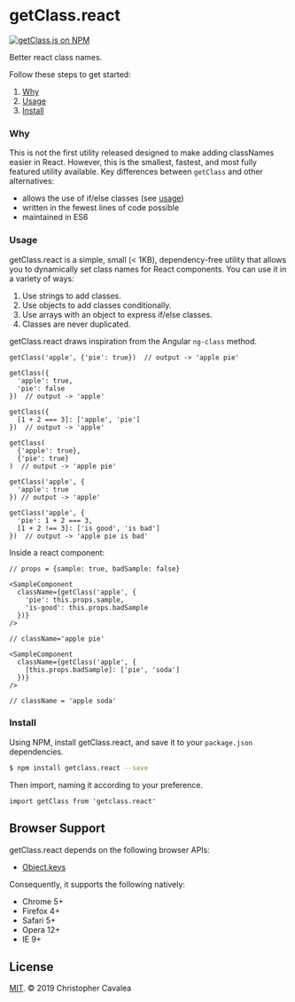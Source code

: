 # getClass.react

[![getClass.js on NPM](https://img.shields.io/npm/v/getclass.react.svg?style=flat-square)](https://www.npmjs.com/package/getclass.react)

Better react class names.

Follow these steps to get started:

1. [Why](#why)
2. [Usage](#usage)
3. [Install](#install)

### Why

This is not the first utility released designed to make adding classNames easier in React.  However, this is the smallest, fastest, and most fully featured utility available.  Key differences between `getClass` and other alternatives:

* allows the use of if/else classes (see [usage](#usage))
* written in the fewest lines of code possible
* maintained in ES6

### Usage

getClass.react is a simple, small (< 1KB), dependency-free utility that allows you to dynamically set class names for React components.  You can use it in a variety of ways:

1. Use strings to add classes.
2. Use objects to add classes conditionally.
3. Use arrays with an object to express if/else classes.
4. Classes are never duplicated.

getClass.react draws inspiration from the Angular `ng-class` method.

```es6
getClass('apple', {'pie': true})  // output -> 'apple pie'

getClass({
  'apple': true,
  'pie': false
})  // output -> 'apple'

getClass({
  [1 + 2 === 3]: ['apple', 'pie']
})  // output -> 'apple'

getClass(
  {'apple': true}, 
  {'pie': true}
)  // output -> 'apple pie'

getClass('apple', {
  'apple': true
}) // output -> 'apple'

getClass('apple', {
  'pie': 1 + 2 === 3,
  [1 + 2 !== 3]: ['is good', 'is bad']
})  // output -> 'apple pie is bad'
```

Inside a react component:

```es6
// props = {sample: true, badSample: false}

<SampleComponent
  className={getClass('apple', {
    'pie': this.props.sample,
    'is-good': this.props.badSample
  })}
/>  

// className='apple pie'

<SampleComponent
  className={getClass('apple', {
    [this.props.badSample]: ['pie', 'soda']
  })}
/> 

// className = 'apple soda'
```

### Install

Using NPM, install getClass.react, and save it to your `package.json` dependencies.

```bash
$ npm install getclass.react --save
```

Then import, naming it according to your preference.

```es6
import getClass from 'getclass.react'
```

## Browser Support

getClass.react depends on the following browser APIs:

* [Object.keys](https://developer.mozilla.org/en-US/docs/Web/JavaScript/Reference/Global_Objects/Object/keys)

Consequently, it supports the following natively:

* Chrome 5+
* Firefox 4+
* Safari 5+
* Opera 12+
* IE 9+

## License

[MIT](https://opensource.org/licenses/MIT). © 2019 Christopher Cavalea
